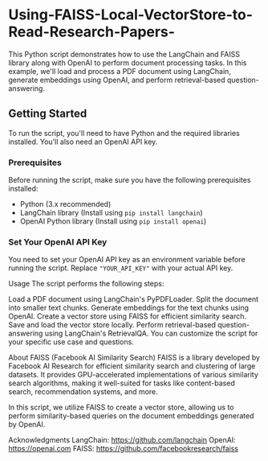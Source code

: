 # Using-FAISS-Local-VectorStore-to-Read-Research-Papers-

This Python script demonstrates how to use the LangChain and FAISS library along with OpenAI to perform document processing tasks. In this example, we'll load and process a PDF document using LangChain, generate embeddings using OpenAI, and perform retrieval-based question-answering.

## Getting Started

To run the script, you'll need to have Python and the required libraries installed. You'll also need an OpenAI API key.

### Prerequisites

Before running the script, make sure you have the following prerequisites installed:

- Python (3.x recommended)
- LangChain library (Install using `pip install langchain`)
- OpenAI Python library (Install using `pip install openai`)

### Set Your OpenAI API Key

You need to set your OpenAI API key as an environment variable before running the script. Replace `"YOUR_API_KEY"` with your actual API key.

Usage
The script performs the following steps:

Load a PDF document using LangChain's PyPDFLoader.
Split the document into smaller text chunks.
Generate embeddings for the text chunks using OpenAI.
Create a vector store using FAISS for efficient similarity search.
Save and load the vector store locally.
Perform retrieval-based question-answering using LangChain's RetrievalQA.
You can customize the script for your specific use case and questions.

About FAISS (Facebook AI Similarity Search)
FAISS is a library developed by Facebook AI Research for efficient similarity search and clustering of large datasets. It provides GPU-accelerated implementations of various similarity search algorithms, making it well-suited for tasks like content-based search, recommendation systems, and more.

In this script, we utilize FAISS to create a vector store, allowing us to perform similarity-based queries on the document embeddings generated by OpenAI.

Acknowledgments
LangChain: https://github.com/langchain
OpenAI: https://openai.com
FAISS: https://github.com/facebookresearch/faiss
